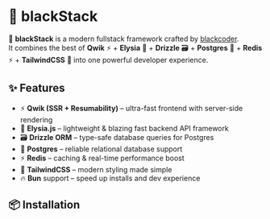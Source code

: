 # 🖤 blackStack

🚀 **blackStack** is a modern fullstack framework crafted by [blackcoder](https://github.com/twahir21/blackStack).  
It combines the best of **Qwik** ⚡ + **Elysia** 🦊 + **Drizzle** 🗃 + **Postgres** 🐘 + **Redis** ⚡ + **TailwindCSS** 🎨 into one powerful developer experience.

## ✨ Features

- ⚡ **Qwik (SSR + Resumability)** – ultra-fast frontend with server-side rendering  
- 🦊 **Elysia.js** – lightweight & blazing fast backend API framework  
- 🗃 **Drizzle ORM** – type-safe database queries for Postgres  
- 🐘 **Postgres** – reliable relational database support  
- ⚡ **Redis** – caching & real-time performance boost  
- 🎨 **TailwindCSS** – modern styling made simple  
- 🔥 **Bun** support – speed up installs and dev experience  

## 📦 Installation

